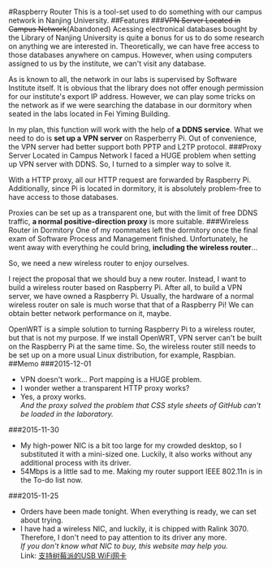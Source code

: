 #Raspberry Router
This is a tool-set used to do something with our campus network in Nanjing University.
##Features
###~~VPN Server Located in Campus Network~~(Abandoned)
Acessing electronical databases bought by the Library of Nanjing University is quite a bonus for us to do some research on anything we are interested in. Theoretically, we can have free access to those databases anywhere on campus. However, when using computers assigned to us by the institute, we can't visit any database.

As is known to all, the network in our labs is supervised by Software Institute itself. It is obvious that the library does not offer enough permission for our institute's export IP address. However, we can play some tricks on the network as if we were searching the database in our dormitory when seated in the labs located in Fei Yiming Building.

In my plan, this function will work with the help of **a DDNS service**. What we need to do is **set up a VPN server** on Rasperberry Pi. Out of convenience, the VPN server had better support both PPTP and L2TP protocol.
###Proxy Server Located in Campus Network
I faced a HUGE problem when setting up VPN server with DDNS. So, I turned to a simpler way to solve it.

With a HTTP proxy, all our HTTP request are forwarded by Raspberry Pi. Additionally, since Pi is located in dormitory, it is absolutely problem-free to have access to those databases.

Proxies can be set up as a transparent one, but with the limit of free DDNS traffic, **a normal positive-direction proxy** is more suitable.
###Wireless Router in Dormitory
One of my roommates left the dormitory once the final exam of Software Process and Management finished. Unfortunately, he went away with everything he could bring, **including the wireless router**...

So, we need a new wireless router to enjoy ourselves.

I reject the proposal that we should buy a new router. Instead, I want to build a wireless router based on Raspberry Pi. After all, to build a VPN server, we have owned a Raspberry Pi. Usually, the hardware of a normal wireless router on sale is much worse that that of a Raspberry Pi! We can obtain better network performance on it, maybe.

OpenWRT is a simple solution to turning Raspberry Pi to a wireless router, but that is not my purpose. If we install OpenWRT, VPN server can't be built on the Raspberry Pi at the same time. So, the wireless router still needs to be set up on a more usual Linux distribution, for example, Raspbian.
##Memo
###2015-12-01
* VPN doesn't work... Port mapping is a HUGE problem.
* I wonder wether a transparent HTTP proxy works?
* Yes, a proxy works.  
*And the proxy solved the problem that CSS style sheets of GitHub can't be loaded in the laboratory.*

###2015-11-30
* My high-power NIC is a bit too large for my crowded desktop, so I substituted it with a mini-sized one. Luckily, it also works without any additional process with its driver.
* 54Mbps is a little sad to me. Making my router support IEEE 802.11n is in the To-do list now.

###2015-11-25
* Orders have been made tonight. When everything is ready, we can set about trying.
* I have had a wireless NIC, and luckily, it is chipped with Ralink 3070. Therefore, I don't need to pay attention to its driver any more.  
*If you don't know what NIC to buy, this website may help you.*  
Link: [支持树莓派的USB WiFi网卡](http://shumeipai.nxez.com/2013/08/25/usb-wifi-nic-for-pi.html)
